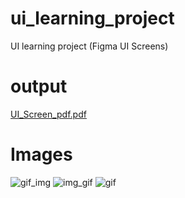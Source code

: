 # ui_learning_project
UI learning project (Figma UI Screens)

# output
[UI_Screen_pdf.pdf](https://github.com/DhorajiyaNency07/ui_learning_project/files/10978096/UI_Screen_pdf.pdf)

# Images
![gif_img](https://user-images.githubusercontent.com/109361169/230757650-acb64923-bcc1-4e66-b7e1-143137d0021a.gif)
![img_gif](https://user-images.githubusercontent.com/109361169/230757712-18b99bd1-c08a-4f53-8991-91cb01ba433d.gif)
![gif](https://user-images.githubusercontent.com/109361169/230757784-7154de04-a34e-41f0-94cc-2d31a98f4518.gif)
